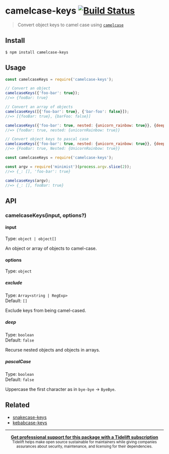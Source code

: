 # camelcase-keys [![Build Status](https://travis-ci.org/sindresorhus/camelcase-keys.svg?branch=master)](https://travis-ci.org/sindresorhus/camelcase-keys)

> Convert object keys to camel case using [`camelcase`](https://github.com/sindresorhus/camelcase)


## Install

```
$ npm install camelcase-keys
```


## Usage

```js
const camelcaseKeys = require('camelcase-keys');

// Convert an object
camelcaseKeys({'foo-bar': true});
//=> {fooBar: true}

// Convert an array of objects
camelcaseKeys([{'foo-bar': true}, {'bar-foo': false}]);
//=> [{fooBar: true}, {barFoo: false}]

camelcaseKeys({'foo-bar': true, nested: {unicorn_rainbow: true}}, {deep: true});
//=> {fooBar: true, nested: {unicornRainbow: true}}

// Convert object keys to pascal case
camelcaseKeys({'foo-bar': true, nested: {unicorn_rainbow: true}}, {deep: true, pascalCase: true});
//=> {FooBar: true, Nested: {UnicornRainbow: true}}
```

```js
const camelcaseKeys = require('camelcase-keys');

const argv = require('minimist')(process.argv.slice(2));
//=> {_: [], 'foo-bar': true}

camelcaseKeys(argv);
//=> {_: [], fooBar: true}
```


## API

### camelcaseKeys(input, options?)

#### input

Type: `object | object[]`

An object or array of objects to camel-case.

#### options

Type: `object`

##### exclude

Type: `Array<string | RegExp>`<br>
Default: `[]`

Exclude keys from being camel-cased.

##### deep

Type: `boolean`<br>
Default: `false`

Recurse nested objects and objects in arrays.

##### pascalCase

Type: `boolean`<br>
Default: `false`

Uppercase the first character as in `bye-bye` → `ByeBye`.


## Related

- [snakecase-keys](https://github.com/bendrucker/snakecase-keys)
- [kebabcase-keys](https://github.com/mattiloh/kebabcase-keys)


---

<div align="center">
	<b>
		<a href="https://tidelift.com/subscription/pkg/npm-camelcase-keys?utm_source=npm-camelcase-keys&utm_medium=referral&utm_campaign=readme">Get professional support for this package with a Tidelift subscription</a>
	</b>
	<br>
	<sub>
		Tidelift helps make open source sustainable for maintainers while giving companies<br>assurances about security, maintenance, and licensing for their dependencies.
	</sub>
</div>
